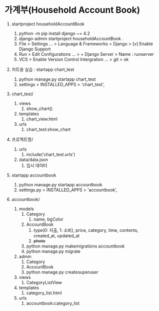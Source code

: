 # 가계부(Household Account Book)
1. startproject householdAccountBook
   1. python -m pip install django ~= 4.2
   2. django-admin startproject householdAccountBook .
   3. File > Settings ... > Language & Frameworks > Django > [v] Enable Django Support
   4. Run > Edit Configurations ... > + Django Server > Name : runserver
   5. VCS > Enable Version Control Intergration ... > git > ok
   
2. 차트용 실습 : startapp chart_test
   1. python manage.py startapp chart_test
   2. settings > INSTALLED_APPS > 'chart_test', 
   
3. chart_test/
   1. views
      1. show_chart()
   2. templates
      1. chart_view.html
   3. urls
      1. chart_test:show_chart

4. 프로젝트명/
   1. urls
      1. include('chart_test.urls')
   2. data/data.json
      1. 임시 데이터

5. startapp accountbook
   1. python manage.py startapp accountbook
   2. settings.py > INSTALLED_APPS > 'accountbook',

6. accountbook/
   1. models
      1. Category
         1. name, bgColor
      2. AccountBook
         1. type(0: 지출, 1: 소비), price, category, time, contents, created_at, updated_at
         2. ~~photo~~
      3. python manage.py makemigrations accountbook
      4. python manage.py migrate
   2. admin
      1. Category
      2. AccountBook
      3. python manage.py createsuperuser
   3. views
      1. CategoryListView
   4. templates
      1. category_list.html
   5. urls
      1. accountbook:category_list